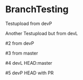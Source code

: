 # BranchTesting

Testupload from devP

Another Testupload but from devL

#2 from devP

#3 from master

#4 devL HEAD:master

#5 devP HEAD with PR